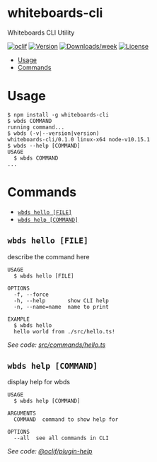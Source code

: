 whiteboards-cli
===============

Whiteboards CLI Utility

[![oclif](https://img.shields.io/badge/cli-oclif-brightgreen.svg)](https://oclif.io)
[![Version](https://img.shields.io/npm/v/whiteboards-cli.svg)](https://npmjs.org/package/whiteboards-cli)
[![Downloads/week](https://img.shields.io/npm/dw/whiteboards-cli.svg)](https://npmjs.org/package/whiteboards-cli)
[![License](https://img.shields.io/npm/l/whiteboards-cli.svg)](https://github.com/whiteboards/whiteboards-cli/blob/master/package.json)

<!-- toc -->
* [Usage](#usage)
* [Commands](#commands)
<!-- tocstop -->
# Usage
<!-- usage -->
```sh-session
$ npm install -g whiteboards-cli
$ wbds COMMAND
running command...
$ wbds (-v|--version|version)
whiteboards-cli/0.1.0 linux-x64 node-v10.15.1
$ wbds --help [COMMAND]
USAGE
  $ wbds COMMAND
...
```
<!-- usagestop -->
# Commands
<!-- commands -->
* [`wbds hello [FILE]`](#wbds-hello-file)
* [`wbds help [COMMAND]`](#wbds-help-command)

## `wbds hello [FILE]`

describe the command here

```
USAGE
  $ wbds hello [FILE]

OPTIONS
  -f, --force
  -h, --help       show CLI help
  -n, --name=name  name to print

EXAMPLE
  $ wbds hello
  hello world from ./src/hello.ts!
```

_See code: [src/commands/hello.ts](https://github.com/whiteboards/whiteboards-cli/blob/v0.1.0/src/commands/hello.ts)_

## `wbds help [COMMAND]`

display help for wbds

```
USAGE
  $ wbds help [COMMAND]

ARGUMENTS
  COMMAND  command to show help for

OPTIONS
  --all  see all commands in CLI
```

_See code: [@oclif/plugin-help](https://github.com/oclif/plugin-help/blob/v2.1.6/src/commands/help.ts)_
<!-- commandsstop -->
